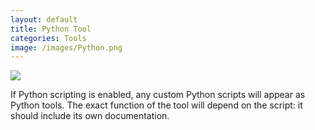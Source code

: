 ```yaml
---
layout: default
title: Python Tool
categories: Tools
image: /images/Python.png
---
```


![]({{page.image}})

If Python scripting is enabled, any custom Python scripts will appear as Python tools. The exact function of the tool will depend on the script: it should include its own documentation.
